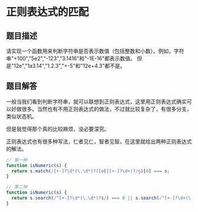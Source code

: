 # 正则表达式的匹配

## 题目描述

请实现一个函数用来判断字符串是否表示数值（包括整数和小数）。例如，字符串"+100","5e2","-123","3.1416"和"-1E-16"都表示数值。 但是"12e","1a3.14","1.2.3","+-5"和"12e+4.3"都不是。

## 题目解答

一般当我们看到判断字符串，就可以联想到正则表达式，这里用正则表达式确实可以好做很多。当然也有不用正则表达式的做法，不过就比较复杂了，有很多分支，类似状态机。

但是我觉得那个真的比较麻烦，没必要深究。

正则表达式也有很多种写法，仁者见仁，智者见智。在这里就给出两种正则表达式的解法。

```javascript
// 第一种
function isNumeric(s) {
  return s.match(/[+-]?\d*(\.\d*)?([eE][+-]?\d+)?/g)[0] === s;
}
```
```javascript
// 第二种
function isNumeric(s) {
  return s.search(/^[+-]?\d*(\.\d*)?$/) === 0 || s.search(/^[+-]?\d+(\.\d*)?[Ee]{1}[+-]?\d+$/) === 0;
}
```